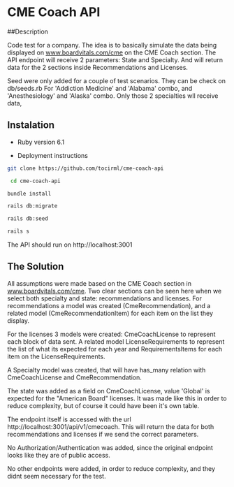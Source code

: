 # CME Coach API

##Description

Code test for a company. The idea is to basically simulate the data being displayed on www.boardvitals.com/cme on the CME Coach section.
The API endpoint will receive 2 parameters: State and Specialty. And will return data for the 2 sections inside Recommendations and Licenses.

Seed were only added for a couple of test scenarios. They can be check on db/seeds.rb
For 'Addiction Medicine' and 'Alabama' combo, and 'Anesthesiology' and 'Alaska' combo.
Only those 2 specialties wll receive data,

## Instalation

- Ruby version
  6.1

- Deployment instructions

```bash
git clone https://github.com/tocirml/cme-coach-api
```

```bash
 cd cme-coach-api
```

```bash
bundle install
```

```bash
rails db:migrate
```

```bash
rails db:seed
```

```bash
rails s
```

The API should run on http://localhost:3001

## The Solution

All assumptions were made based on the CME Coach section in www.boardvitals.com/cme.
Two clear sections can be seen here when we select both specialty and state: recommendations and licenses.
For recommendations a model was created (CmeRecommendation), and a related model (CmeRecommendationItem) for each item on the list they display.

For the licenses 3 models were created:
CmeCoachLicense to represent each block of data sent.
A related model LicenseRequirements to represent the list of what its expected for each year
and RequirementsItems for each item on the LicenseRequirements.

A Specialty model was created, that will have has_many relation with CmeCoachLicense and CmeRecommendation.

The state was added as a field on CmeCoachLicense, value 'Global' is expected for the "American Board" licenses.
It was made like this in order to reduce complexity, but of course it could have been it's own table.

The endpoint itself is accessed with the url http://localhost:3001/api/v1/cmecoach. This will return the data for both recommendations and licenses if we send the correct parameters.

No Authorization/Authentication was added, since the original endpoint looks like they are of public access.

No other endpoints were added, in order to reduce complexity, and they didnt seem necessary for the test.
